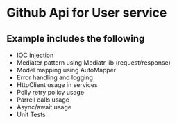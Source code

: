 # Github Api for User service

## Example includes the following

* IOC injection
* Mediater pattern using Mediatr lib (request/response)
* Model mapping using AutoMapper
* Error handling and logging
* HttpClient usage in services
* Polly retry policy usage
* Parrell calls usage
* Async/await usage
* Unit Tests
